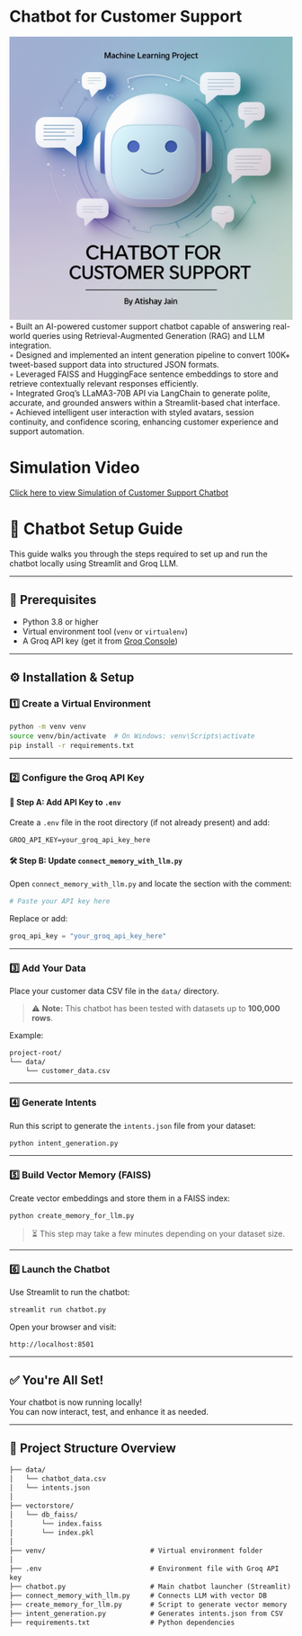 # Chatbot for Customer Support
![Chatbot_for_Customer_Support.jpg](Chatbot_for_Customer_Support.jpg)
◦ Built an AI-powered customer support chatbot capable of answering real-world queries using Retrieval-Augmented Generation (RAG) and LLM integration.
<br>
◦ Designed and implemented an intent generation pipeline to convert 100K+ tweet-based support data into structured JSON formats.
<br>
◦ Leveraged FAISS and HuggingFace sentence embeddings to store and retrieve contextually relevant responses efficiently.
<br>
◦ Integrated Groq’s LLaMA3-70B API via LangChain to generate polite, accurate, and grounded answers within a Streamlit-based chat interface.
<br>
◦ Achieved intelligent user interaction with styled avatars, session continuity, and confidence scoring, enhancing customer experience and support automation.
<br>

# Simulation Video
[Click here to view Simulation of Customer Support Chatbot](https://console.groq.com/)

# 🤖 Chatbot Setup Guide

This guide walks you through the steps required to set up and run the chatbot locally using Streamlit and Groq LLM.

---

## 🧰 Prerequisites

- Python 3.8 or higher
- Virtual environment tool (`venv` or `virtualenv`)
- A Groq API key (get it from [Groq Console](https://console.groq.com/))

---

## ⚙️ Installation & Setup

### 1️⃣ Create a Virtual Environment

```bash
python -m venv venv
source venv/bin/activate  # On Windows: venv\Scripts\activate
pip install -r requirements.txt
```

---

### 2️⃣ Configure the Groq API Key

#### 🔐 Step A: Add API Key to `.env`

Create a `.env` file in the root directory (if not already present) and add:

```
GROQ_API_KEY=your_groq_api_key_here
```

#### 🛠 Step B: Update `connect_memory_with_llm.py`

Open `connect_memory_with_llm.py` and locate the section with the comment:

```python
# Paste your API key here
```

Replace or add:

```python
groq_api_key = "your_groq_api_key_here"
```

---

### 3️⃣ Add Your Data

Place your customer data CSV file in the `data/` directory.

> ⚠️ **Note:** This chatbot has been tested with datasets up to **100,000 rows**.

Example:

```plaintext
project-root/
└── data/
    └── customer_data.csv
```

---

### 4️⃣ Generate Intents

Run this script to generate the `intents.json` file from your dataset:

```bash
python intent_generation.py
```

---

### 5️⃣ Build Vector Memory (FAISS)

Create vector embeddings and store them in a FAISS index:

```bash
python create_memory_for_llm.py
```

> ⏳ This step may take a few minutes depending on your dataset size.

---

### 6️⃣ Launch the Chatbot

Use Streamlit to run the chatbot:

```bash
streamlit run chatbot.py
```

Open your browser and visit:

```
http://localhost:8501
```

---

## ✅ You're All Set!

Your chatbot is now running locally!  
You can now interact, test, and enhance it as needed.

---

## 📁 Project Structure Overview

```plaintext
├── data/
│   └── chatbot_data.csv
│   └── intents.json
│
├── vectorstore/
│   └── db_faiss/
│       └── index.faiss
│       └── index.pkl
│
├── venv/                          # Virtual environment folder
│
├── .env                           # Environment file with Groq API key
├── chatbot.py                     # Main chatbot launcher (Streamlit)
├── connect_memory_with_llm.py     # Connects LLM with vector DB
├── create_memory_for_llm.py       # Script to generate vector memory
├── intent_generation.py           # Generates intents.json from CSV
├── requirements.txt               # Python dependencies
```
